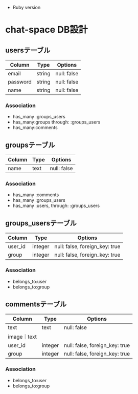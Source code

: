 * Ruby version
# chat-space DB設計
## usersテーブル
|Column|Type|Options|
|------|----|-------|
|email|string|null: false|
|password|string|null: false|
|name|string|null: false|
### Association
- has_many :groups_users
- has_many:groups through: :groups_users
- has_many:comments

## groupsテーブル
|Column|Type|Options|
|------|----|-------|
|name|text|null: false|
### Association
- has_many :comments 
- has_many :groups_users
- has_many :users,  through:  :groups_users

## groups_usersテーブル
|Column|Type|Options|
|------|----|-------|
|user_id|integer|null: false, foreign_key: true|
|group|integer|null: false, foreign_key: true|
### Association
- belongs_to:user
- belongs_to:group

## commentsテーブル
|Column|Type|Options|
|------|----|-------|
|text|text|null: false|
|image｜text||
|user_id|integer|null: false, foreign_key: true|
|group|integer|null: false, foreign_key: true|
### Association
- belongs_to:user
- belongs_to:group